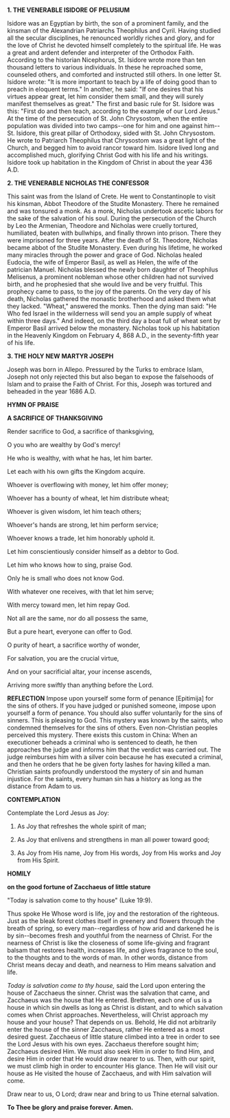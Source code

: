 
**1. THE VENERABLE ISIDORE OF PELUSIUM**

Isidore was an Egyptian by birth, the son of a prominent family, and the kinsman of the Alexandrian Patriarchs Theophilus and Cyril. Having studied all the secular disciplines, he renounced worldly riches and glory, and for the love of Christ he devoted himself completely to the spiritual life. He was a great and ardent defender and interpreter of the Orthodox Faith. According to the historian Nicephorus, St. Isidore wrote more than ten thousand letters to various individuals. In these he reproached some, counseled others, and comforted and instructed still others. In one letter St. Isidore wrote: "It is more important to teach by a life of doing good than to preach in eloquent terms." In another, he said: "If one desires that his virtues appear great, let him consider them small, and they will surely manifest themselves as great." The first and basic rule for St. Isidore was this: "First do and then teach, according to the example of our Lord Jesus." At the time of the persecution of St. John Chrysostom, when the entire population was divided into two camps--one for him and one against him--St. Isidore, this great pillar of Orthodoxy, sided with St. John Chrysostom. He wrote to Patriarch Theophilus that Chrysostom was a great light of the Church, and begged him to avoid rancor toward him. Isidore lived long and accomplished much, glorifying Christ God with his life and his writings. Isidore took up habitation in the Kingdom of Christ in about the year 436 A.D.

**2. THE VENERABLE NICHOLAS THE CONFESSOR**

This saint was from the Island of Crete. He went to Constantinople to visit his kinsman, Abbot Theodore of the Studite Monastery. There he remained and was tonsured a monk. As a monk, Nicholas undertook ascetic labors for the sake of the salvation of his soul. During the persecution of the Church by Leo the Armenian, Theodore and Nicholas were cruelly tortured, humiliated, beaten with bullwhips, and finally thrown into prison. There they were imprisoned for three years. After the death of St. Theodore, Nicholas became abbot of the Studite Monastery. Even during his lifetime, he worked many miracles through the power and grace of God. Nicholas healed Eudocia, the wife of Emperor Basil, as well as Helen, the wife of the patrician Manuel. Nicholas blessed the newly born daughter of Theophilus Melisenus, a prominent nobleman whose other children had not survived birth, and he prophesied that she would live and be very fruitful. This prophecy came to pass, to the joy of the parents. On the very day of his death, Nicholas gathered the monastic brotherhood and asked them what they lacked. "Wheat," answered the monks. Then the dying man said: "He Who fed Israel in the wilderness will send you an ample supply of wheat within three days." And indeed, on the third day a boat full of wheat sent by Emperor Basil arrived below the monastery. Nicholas took up his habitation in the Heavenly Kingdom on February 4, 868 A.D., in the seventy-fifth year of his life.

**3. THE HOLY NEW MARTYR JOSEPH**

Joseph was born in Allepo. Pressured by the Turks to embrace Islam, Joseph not only rejected this but also began to expose the falsehoods of Islam and to praise the Faith of Christ. For this, Joseph was tortured and beheaded in the year 1686 A.D.



**HYMN OF PRAISE**

**A SACRIFICE OF THANKSGIVING**

Render sacrifice to God, a sacrifice of thanksgiving,

O you who are wealthy by God's mercy!

He who is wealthy, with what he has, let him barter.

Let each with his own gifts the Kingdom acquire.

Whoever is overflowing with money, let him offer money;

Whoever has a bounty of wheat, let him distribute wheat;

Whoever is given wisdom, let him teach others;

Whoever's hands are strong, let him perform service;

Whoever knows a trade, let him honorably uphold it.

Let him conscientiously consider himself as a debtor to God.

Let him who knows how to sing, praise God.

Only he is small who does not know God.

With whatever one receives, with that let him serve;

With mercy toward men, let him repay God.

Not all are the same, nor do all possess the same,

But a pure heart, everyone can offer to God.

O purity of heart, a sacrifice worthy of wonder,

For salvation, you are the crucial virtue,

And on your sacrificial altar, your incense ascends,

Arriving more swiftly than anything before the Lord.


**REFLECTION**
Impose upon yourself some form of penance [Epitimija] for the sins of others. If you have judged or punished someone, impose upon yourself a form of penance. You should also suffer voluntarily for the sins of sinners. This is pleasing to God. This mystery was known by the saints, who condemned themselves for the sins of others. Even non-Christian peoples perceived this mystery. There exists this custom in China: When an executioner beheads a criminal who is sentenced to death, he then approaches the judge and informs him that the verdict was carried out. The judge reimburses him with a silver coin because he has executed a criminal, and then he orders that he be given forty lashes for having killed a man. Christian saints profoundly understood the mystery of sin and human injustice. For the saints, every human sin has a history as long as the distance from Adam to us.

**CONTEMPLATION**

Contemplate the Lord Jesus as Joy:

1.  As Joy that refreshes the whole spirit of man;

1.  As Joy that enlivens and strengthens in man all power toward good;

1.  As Joy from His name, Joy from His words, Joy from His works and Joy from His Spirit.




**HOMILY**

**on the good fortune of Zacchaeus of little stature**

"Today is salvation come to thy house" (Luke 19:9).

Thus spoke He Whose word is life, joy and the restoration of the righteous. Just as the bleak forest clothes itself in greenery and flowers through the breath of spring, so every man--regardless of how arid and darkened he is by sin--becomes fresh and youthful from the nearness of Christ. For the nearness of Christ is like the closeness of some life-giving and fragrant balsam that restores health, increases life, and gives fragrance to the soul, to the thoughts and to the words of man. In other words, distance from Christ means decay and death, and nearness to Him means salvation and life.

*Today is salvation come to thy house,* said the Lord upon entering the house of Zacchaeus the sinner. Christ was the salvation that came, and Zacchaeus was the house that He entered. Brethren, each one of us is a house in which sin dwells as long as Christ is distant, and to which salvation comes when Christ approaches. Nevertheless, will Christ approach my house and your house? That depends on us. Behold, He did not arbitrarily enter the house of the sinner Zacchaeus, rather He entered as a most desired guest. Zacchaeus of little stature climbed into a tree in order to see the Lord Jesus with his own eyes. Zacchaeus therefore sought him; Zacchaeus desired Him. We must also seek Him in order to find Him, and desire Him in order that He would draw nearer to us. Then, with our spirit, we must climb high in order to encounter His glance. Then He will visit our house as He visited the house of Zacchaeus, and with Him salvation will come.

Draw near to us, O Lord; draw near and bring to us Thine eternal salvation.

**To Thee be glory and praise forever. Amen.**
